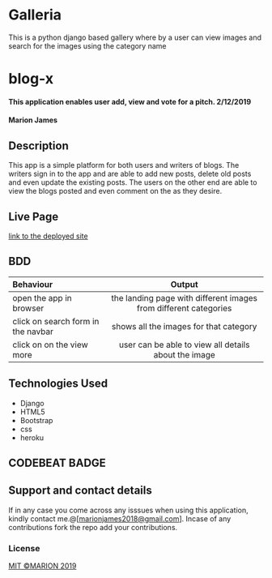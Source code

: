# Galleria
This is a python django based gallery where by a user can view images and search for the images using the category name 
# blog-x

#### This application enables user add, view and vote for a pitch. 2/12/2019
#### Marion James
## Description
This app is a simple platform for both users and writers of blogs. The writers sign in to the app and are able to add new posts, delete old posts and even update the existing posts. The users on the other end are able to view the blogs posted and even comment on the as they desire.

## Live Page
[link to the deployed site](https://agile-tundra-73818.herokuapp.com/)
## BDD
| Behaviour | Output |
| :---------------- | :---------------: |
| open the app in browser | the landing page with different images from different categories  |
| click on search form in the navbar | shows all the images for that category |
| click on on the view more | user can be able to view all details about the image |

## Technologies Used
* Django 
* HTML5
* Bootstrap
* css
* heroku

## CODEBEAT BADGE


## Support and contact details
If in any case you come across any isssues when using this application, kindly contact me.@[marionjames2018@gmail.com]. Incase of any contributions fork the repo add your contributions.

### License
[MIT ©MARION 2019](https://github.com/Marionjames-ally/Galleria/blob/master/lisence)
